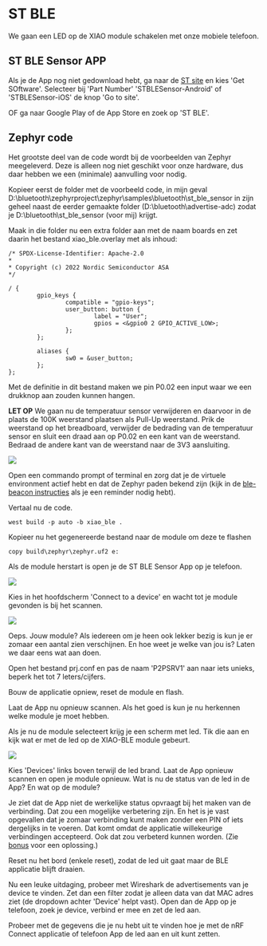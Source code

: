 # ST BLE

We gaan een LED op de XIAO module schakelen met onze mobiele telefoon.

## ST BLE Sensor APP

Als je de App nog niet gedownload hebt, ga naar de [ST site](https://www.st.com/en/embedded-software/stblesensor.html) en kies 'Get SOftware'. Selecteer bij 'Part Number' 'STBLESensor-Android' of 'STBLESensor-iOS' de knop 'Go to site'.

OF ga naar Google Play of de App Store en zoek op 'ST BLE'.

## Zephyr code

Het grootste deel van de code wordt bij de voorbeelden van Zephyr meegeleverd. Deze is alleen nog niet geschikt voor onze hardware, dus daar hebben we een (minimale) aanvulling voor nodig.

Kopieer eerst de folder met de voorbeeld code, in mijn geval D:\bluetooth\zephyrproject\zephyr\samples\bluetooth\st_ble_sensor in zijn geheel naast de eerder gemaakte folder (D:\bluetooth\advertise-adc) zodat je D:\bluetooth\st_ble_sensor (voor mij) krijgt.

Maak in die folder nu een extra folder aan met de naam boards en zet daarin het bestand xiao_ble.overlay met als inhoud:

    /* SPDX-License-Identifier: Apache-2.0
    *
    * Copyright (c) 2022 Nordic Semiconductor ASA
    */

    / {
            gpio_keys {
                    compatible = "gpio-keys";
                    user_button: button {
                            label = "User";
                            gpios = <&gpio0 2 GPIO_ACTIVE_LOW>;
                    };
            };

            aliases {
                    sw0 = &user_button;
            };
    };

Met de definitie in dit bestand maken we pin P0.02 een input waar we een drukknop aan zouden kunnen hangen.

**LET OP** We gaan nu de temperatuur sensor verwijderen en daarvoor in de plaats de 100K weerstand plaatsen als Pull-Up weerstand. Prik de weerstand op het breadboard, verwijder de bedrading van de temperatuur sensor en sluit een draad aan op P0.02 en een kant van de weerstand. Bedraad de andere kant van de weerstand naar de 3V3 aansluiting. 

![](pics/stble-xiao.jpg)

Open een commando prompt of terminal en zorg dat je de virtuele environment actief hebt en dat de Zephyr paden bekend zijn (kijk in de [ble-beacon instructies](ble-beacon.md) als je een reminder nodig hebt).

Vertaal nu de code.

    west build -p auto -b xiao_ble .

Kopieer nu het gegenereerde bestand naar de module om deze te flashen

    copy build\zephyr\zephyr.uf2 e:

Als de module herstart is open je de ST BLE Sensor App op je telefoon. 

![](pics/stble-app.jpg)

Kies in het hoofdscherm 'Connect to a device' en wacht tot je module gevonden is bij het scannen.

![](pics/stble-devices.jpg)

Oeps. Jouw module? Als iedereen om je heen ook lekker bezig is kun je er zomaar een aantal zien verschijnen. En hoe weet je welke van jou is? Laten we daar eens wat aan doen.

Open het bestand prj.conf en pas de naam 'P2PSRV1' aan naar iets unieks, beperk het tot 7 leters/cijfers.

Bouw de applicatie opniew, reset de module en flash.

Laat de App nu opnieuw scannen. Als het goed is kun je nu herkennen welke module je moet hebben.

Als je nu de module selecteert krijg je een scherm met led. Tik die aan en kijk wat er met de led op de XIAO-BLE module gebeurt.

![](pics/stble-led.png)

Kies 'Devices' links boven terwijl de led brand. Laat de App opnieuw scannen en open je module opnieuw. Wat is nu de status van de led in de App? En wat op de module?

Je ziet dat de App niet de werkelijke status opvraagt bij het maken van de verbinding. Dat zou een mogelijke verbetering zijn. En het is je vast opgevallen dat je zomaar verbinding kunt maken zonder een PIN of iets dergelijks in te voeren. Dat komt omdat de applicatie willekeurige verbindingen accepteerd. Ook dat zou verbeterd kunnen worden. (Zie [bonus](bonus.md) voor een oplossing.)

Reset nu het bord (enkele reset), zodat de led uit gaat maar de BLE applicatie blijft draaien.

Nu een leuke uitdaging, probeer met Wireshark de advertisements van je device te vinden. Zet dan een filter zodat je alleen data van dat MAC adres ziet (de dropdown achter 'Device' helpt vast). Open dan de App op je telefoon, zoek je device, verbind er mee en zet de led aan.

Probeer met de gegevens die je nu hebt uit te vinden hoe je met de nRF Connect applicatie of telefoon App de led aan en uit kunt zetten.

